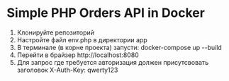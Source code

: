 # Simple PHP Orders API in Docker

1. Клонируйте репозиторий
2. Настройте файл env.php в директории app
3. В терминале (в корне проекта) запусти:
   docker-compose up --build
4. Перейти в брайзер http://localhost:8080
5. Для запрос где требуется авторизация должен присутсвовать заголовок X-Auth-Key: qwerty123
